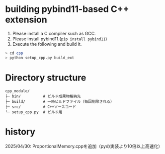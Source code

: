 # building pybind11-based C++ extension

1. Please install a C compiler such as GCC.
2. Please install pybind11.(`pip install pybind11`)
3. Execute the following and build it.
``` bash
> cd cpp
> python setup_cpp.py build_ext
```


# Directory structure

```
cpp_module/
├─ bin/          # ビルド成果物格納先
├─ build/        # 一時ビルドファイル（毎回削除される）
├─ src/          # C++ソースコード
└─ setup_cpp.py  # ビルド用
```


# history
2025/04/30: ProportionalMemory.cppを追加（pyの実装より10倍以上高速化）
